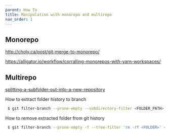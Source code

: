 ```yaml
---
parent: How To
title: Manipulation with monorepo and multirepo
nav_order: 1
---
```



## Monorepo

http://choly.ca/post/git-merge-to-monorepo/

https://alligator.io/workflow/corralling-monorepos-with-yarn-workspaces/

## Multirepo

 [splitting-a-subfolder-out-into-a-new-repository](https://help.github.com/en/articles/splitting-a-subfolder-out-into-a-new-repository)

How to extract folder history to branch
```sh
 $ git filter-branch --prune-empty --subdirectory-filter <FOLDER_PATH> <BRANCH_NAME>
```


How to remove extracted folder from git history
```sh
 $ git filter-branch --prune-empty -f --tree-filter 'rm -rf <FOLDER>' <BRANCH NAME>
```